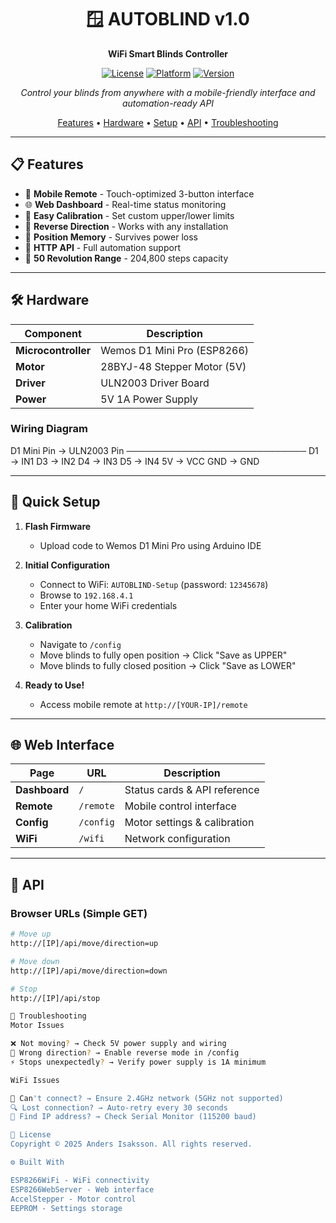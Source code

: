 <div align="center">

# 🪟 AUTOBLIND v1.0

**WiFi Smart Blinds Controller**

[![License](https://img.shields.io/badge/License-All%20Rights%20Reserved-red.svg)](LICENSE)
[![Platform](https://img.shields.io/badge/Platform-ESP8266-blue.svg)](https://www.espressif.com/)
[![Version](https://img.shields.io/badge/Version-1.0-green.svg)]()

*Control your blinds from anywhere with a mobile-friendly interface and automation-ready API*

[Features](#features) • [Hardware](#hardware) • [Setup](#quick-setup) • [API](#api) • [Troubleshooting](#troubleshooting)

</div>

---

## 📋 Features

- 📱 **Mobile Remote** - Touch-optimized 3-button interface
- 🌐 **Web Dashboard** - Real-time status monitoring
- 🔧 **Easy Calibration** - Set custom upper/lower limits
- 🔄 **Reverse Direction** - Works with any installation
- 💾 **Position Memory** - Survives power loss
- 🚀 **HTTP API** - Full automation support
- 📏 **50 Revolution Range** - 204,800 steps capacity

---

## 🛠 Hardware

| Component | Description |
|-----------|-------------|
| **Microcontroller** | Wemos D1 Mini Pro (ESP8266) |
| **Motor** | 28BYJ-48 Stepper Motor (5V) |
| **Driver** | ULN2003 Driver Board |
| **Power** | 5V 1A Power Supply |

### Wiring Diagram
D1 Mini Pin  →  ULN2003 Pin
─────────────────────────────
D1           →  IN1
D3           →  IN2
D4           →  IN3
D5           →  IN4
5V           →  VCC
GND          →  GND

---

## 🚀 Quick Setup

1. **Flash Firmware**
   - Upload code to Wemos D1 Mini Pro using Arduino IDE

2. **Initial Configuration**
   - Connect to WiFi: `AUTOBLIND-Setup` (password: `12345678`)
   - Browse to `192.168.4.1`
   - Enter your home WiFi credentials

3. **Calibration**
   - Navigate to `/config`
   - Move blinds to fully open position → Click "Save as UPPER"
   - Move blinds to fully closed position → Click "Save as LOWER"

4. **Ready to Use!**
   - Access mobile remote at `http://[YOUR-IP]/remote`

---

## 🌐 Web Interface

| Page | URL | Description |
|------|-----|-------------|
| **Dashboard** | `/` | Status cards & API reference |
| **Remote** | `/remote` | Mobile control interface |
| **Config** | `/config` | Motor settings & calibration |
| **WiFi** | `/wifi` | Network configuration |

---

## 🔌 API

### Browser URLs (Simple GET)
```bash
# Move up
http://[IP]/api/move/direction=up

# Move down
http://[IP]/api/move/direction=down

# Stop
http://[IP]/api/stop

🔧 Troubleshooting
Motor Issues

❌ Not moving? → Check 5V power supply and wiring
🔄 Wrong direction? → Enable reverse mode in /config
⚡ Stops unexpectedly? → Verify power supply is 1A minimum

WiFi Issues

📶 Can't connect? → Ensure 2.4GHz network (5GHz not supported)
🔍 Lost connection? → Auto-retry every 30 seconds
📍 Find IP address? → Check Serial Monitor (115200 baud)

📄 License
Copyright © 2025 Anders Isaksson. All rights reserved.

⚙️ Built With

ESP8266WiFi - WiFi connectivity
ESP8266WebServer - Web interface
AccelStepper - Motor control
EEPROM - Settings storage
